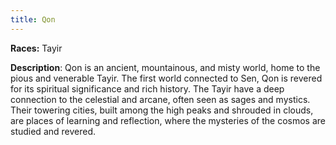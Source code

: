 ```yaml
---
title: Qon
---
```


**Races:** Tayir

**Description**: Qon is an ancient, mountainous, and misty world, home to the pious and venerable Tayir. The first world connected to Sen, Qon is revered for its spiritual significance and rich history. The Tayir have a deep connection to the celestial and arcane, often seen as sages and mystics. Their towering cities, built among the high peaks and shrouded in clouds, are places of learning and reflection, where the mysteries of the cosmos are studied and revered.

<!--more-->

